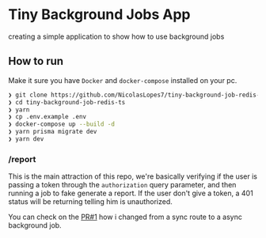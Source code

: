 # Tiny Background Jobs App
creating a simple application to show how to use background jobs


## How to run

Make it sure you have `Docker` and `docker-compose` installed on your pc.

```sh
❯ git clone https://github.com/NicolasLopes7/tiny-background-job-redis-ts/
❯ cd tiny-background-job-redis-ts
❯ yarn
❯ cp .env.example .env
❯ docker-compose up --build -d
❯ yarn prisma migrate dev
❯ yarn dev
```


### /report
This is the main attraction of this repo, we're basically verifying if the user is passing a token through the `authorization` query parameter, and then running a job to fake generate a report.
If the user don't give a token, a 401 status will be returning telling him is unauthorized.

You can check on the [PR#1](https://github.com/NicolasLopes7/tiny-background-job-redis-ts/pull/1) how i changed from a sync route to a async background job.

